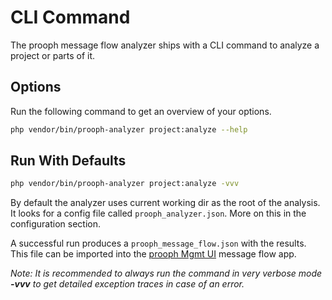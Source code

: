 # CLI Command

The prooph message flow analyzer ships with a CLI command to analyze a project or parts of it.

## Options

Run the following command to get an overview of your options.

```bash
php vendor/bin/prooph-analyzer project:analyze --help
```

## Run With Defaults

```bash
php vendor/bin/prooph-analyzer project:analyze -vvv
```
By default the analyzer uses current working dir as the root of the analysis.
It looks for a config file called `prooph_analyzer.json`. More on this in the configuration section.

A successful run produces a `prooph_message_flow.json` with the results. This file can be imported into
the [prooph Mgmt UI](https://github.com/prooph/event-store-mgmt-ui) message flow app.

*Note: It is recommended to always run the command in very verbose mode **-vvv** to get detailed exception traces in case of an error.*

